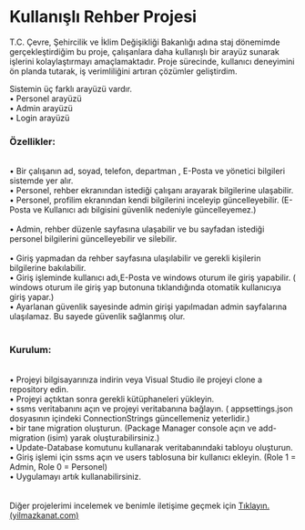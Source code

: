 <h1> Kullanışlı Rehber Projesi</h1>
T.C. Çevre, Şehircilik ve İklim Değişikliği Bakanlığı adına staj dönemimde gerçekleştirdiğim bu proje, çalışanlara daha kullanışlı bir arayüz sunarak işlerini kolaylaştırmayı amaçlamaktadır. Proje sürecinde, kullanıcı deneyimini ön planda tutarak, iş verimliliğini artıran çözümler geliştirdim.<br>

Sistemin üç farklı arayüzü vardır.<br>
• Personel arayüzü <br>
• Admin arayüzü<br>
• Login arayüzü<br>

<h3>Özellikler:</h3><br>
• Bir çalışanın ad, soyad, telefon, departman , E-Posta ve yönetici bilgileri sistemde yer alır.<br>
• Personel, rehber ekranından istediği çalışanı arayarak bilgilerine ulaşabilir.<br>
• Personel, profilim ekranından kendi bilgilerini inceleyip güncelleyebilir. (E-Posta ve Kullanıcı adı bilgisini güvenlik nedeniyle güncelleyemez.)<br>
<br>
• Admin, rehber düzenle sayfasına ulaşabilir ve bu sayfadan istediği personel bilgilerini güncelleyebilir ve silebilir.<br>
<br>
• Giriş yapmadan da rehber sayfasına ulaşılabilir ve gerekli kişilerin bilgilerine bakılabilir.<br>
• Giriş işleminde kullanıcı adı,E-Posta ve windows oturum ile giriş yapabilir. ( windows oturum ile giriş yap butonuna tıklandığında otomatik kullanıcıya giriş yapar.)<br>
• Ayarlanan güvenlik sayesinde admin girişi yapılmadan admin sayfalarına ulaşılamaz. Bu sayede güvenlik sağlanmış olur.<br>

<br>
<h3>Kurulum:</h3><br>
• Projeyi bilgisayarınıza indirin veya Visual Studio ile projeyi clone a repository edin.<br>
• Projeyi açtıktan sonra gerekli kütüphaneleri yükleyin.<br>
• ssms veritabanını açın ve projeyi veritabanına bağlayın. ( appsettings.json dosyasının içindeki ConnectionStrings güncellemeniz yeterlidir.)<br>
• bir tane migration oluşturun. (Package Manager console açın ve add-migration (isim) yarak oluşturabilirsiniz.)<br>
• Update-Database komutunu kullanarak veritabanındaki tabloyu oluşturun.<br>
• Giriş işlemi için ssms açın ve users tablosuna bir kullanıcı ekleyin. (Role 1 = Admin, Role 0 = Personel)<br>
• Uygulamayı artık kullanabilirsiniz.<br>
<br><br>
Diğer projelerimi incelemek ve benimle iletişime geçmek için <a href="https://yilmazkanat.com" target="_blank">Tıklayın. (yilmazkanat.com)</a>
